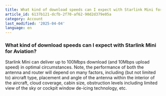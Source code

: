 ```yaml
---
title: What kind of download speeds can I expect with Starlink Mini for Aviation?
article_id: 6137b121-dcfb-2f70-af62-90d2d379e05a
category: Account
last_modified: '2025-04-04'
language: en
---
```


### What kind of download speeds can I expect with Starlink Mini for Aviation? 
Starlink Mini can deliver up to 100Mbps download (and 10Mbps upload speed) in optimal circumstances. Note, the performance of both the antenna and router will depend on many factors, including (but not limited to) aircraft type, placement and angle of the antenna within the interior of the aircraft, cloud coverage, cabin size, obstruction levels including limited view of the sky or cockpit window de-icing technology, etc. 